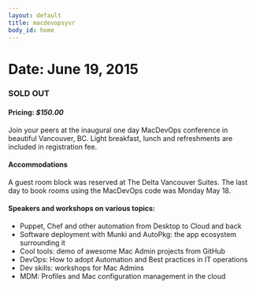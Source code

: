 ```yaml
---
layout: default
title: macdevopsyvr
body_id: home
---
```


# Date: June 19, 2015

### SOLD OUT
#### Pricing: _$150.00_  

Join your peers at the inaugural one day MacDevOps conference in beautiful Vancouver, BC. Light breakfast, lunch and refreshments are included in registration fee.

#### Accommodations

A guest room block was reserved at The Delta Vancouver Suites. The last day to book rooms using the MacDevOps code was Monday May 18.  


#### Speakers and workshops on various topics:

* Puppet, Chef and other automation from Desktop to Cloud and back
* Software deployment with Munki and AutoPkg: the app ecosystem surrounding it
* Cool tools: demo of awesome Mac Admin projects from GitHub
* DevOps: How to adopt Automation and Best practices in IT operations
* Dev skills: workshops for Mac Admins
* MDM: Profiles and Mac configuration management in the cloud

